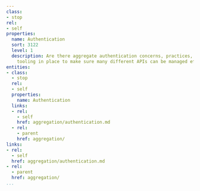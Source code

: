 ```yaml
---
class:
- stop
rel:
- self
properties:
  name: Authentication
  sort: 3122
  level: 1
  description: Are there aggregate authentication concerns, practices, services, and
    tooling in place to make sure many different APIs can be managed effectively?
entities:
- class:
  - stop
  rel:
  - self
  properties:
    name: Authentication
  links:
  - rel:
    - self
    href: aggregation/authentication.md
  - rel:
    - parent
    href: aggregation/
links:
- rel:
  - self
  href: aggregation/authentication.md
- rel:
  - parent
  href: aggregation/
...
```

